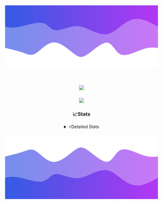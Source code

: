 ![Header](./header.png)
<div align="center">

<h1 align="center">
  <a href="https://git.io/typing-svg">
    <img src="https://readme-typing-svg.herokuapp.com/?lines=Hello,+There!+%F0%9F%91%8B;This+is+chicho.;Owner+on+Ocean;&center=true&size=25">
  </a>
</h1>
  
<p align="center">
  <img src="https://lanyard.cnrad.dev/api/852683595378196480" />
</p>

### 📈Stats
<details>
    <summary> ⚡Detailed Stats</summary>
    <br/>

<!--START_SECTION:waka-->
![Code Time](http://img.shields.io/badge/Code%20Time-448%20hrs%2036%20mins-blue)

![Profile Views](http://img.shields.io/badge/Profile%20Views-12-blue)

**🐱 My GitHub Data** 

> 📦 43.6 kB Used in GitHub's Storage 
 > 
> 🏆 42 Contributions in the Year 2023
 > 
> 🚫 Not Opted to Hire
 > 
> 📜 10 Public Repositories 
 > 
> 🔑 8 Private Repositories 
 > 
**I'm a Night 🦉** 

```text
🌞 Morning                17 commits          █░░░░░░░░░░░░░░░░░░░░░░░░   05.43 % 
🌆 Daytime                34 commits          ███░░░░░░░░░░░░░░░░░░░░░░   10.86 % 
🌃 Evening                151 commits         ████████████░░░░░░░░░░░░░   48.24 % 
🌙 Night                  111 commits         █████████░░░░░░░░░░░░░░░░   35.46 % 
```
📅 **I'm Most Productive on Tuesday** 

```text
Monday                   19 commits          ██░░░░░░░░░░░░░░░░░░░░░░░   06.07 % 
Tuesday                  73 commits          ██████░░░░░░░░░░░░░░░░░░░   23.32 % 
Wednesday                58 commits          █████░░░░░░░░░░░░░░░░░░░░   18.53 % 
Thursday                 45 commits          ████░░░░░░░░░░░░░░░░░░░░░   14.38 % 
Friday                   36 commits          ███░░░░░░░░░░░░░░░░░░░░░░   11.50 % 
Saturday                 31 commits          ██░░░░░░░░░░░░░░░░░░░░░░░   09.90 % 
Sunday                   51 commits          ████░░░░░░░░░░░░░░░░░░░░░   16.29 % 
```


📊 **This Week I Spent My Time On** 

```text
🕑︎ Time Zone: America/Argentina/Buenos_Aires

💬 Programming Languages: 
HTML                     11 hrs 37 mins      █████████████░░░░░░░░░░░░   53.64 % 
JavaScript               4 hrs 22 mins       █████░░░░░░░░░░░░░░░░░░░░   20.23 % 
Python                   2 hrs 57 mins       ███░░░░░░░░░░░░░░░░░░░░░░   13.64 % 
CSS                      1 hr 39 mins        ██░░░░░░░░░░░░░░░░░░░░░░░   07.66 % 
JSON                     1 hr 1 min          █░░░░░░░░░░░░░░░░░░░░░░░░   04.72 % 

🔥 Editors: 
VS Code                  21 hrs 39 mins      █████████████████████████   100.00 % 

🐱‍💻 Projects: 
Unknown Project          9 hrs 34 mins       ███████████░░░░░░░░░░░░░░   44.20 % 
ArgBuyReps               9 hrs 7 mins        ███████████░░░░░░░░░░░░░░   42.16 % 
React                    1 hr 33 mins        ██░░░░░░░░░░░░░░░░░░░░░░░   07.18 % 
Coder                    42 mins             █░░░░░░░░░░░░░░░░░░░░░░░░   03.25 % 
ArgenBuyReps             27 mins             █░░░░░░░░░░░░░░░░░░░░░░░░   02.08 % 

💻 Operating System: 
Windows                  21 hrs 39 mins      █████████████████████████   100.00 % 
```

**I Mostly Code in JavaScript** 

```text
JavaScript               9 repos             ████████░░░░░░░░░░░░░░░░░   33.33 % 
CSS                      4 repos             ████░░░░░░░░░░░░░░░░░░░░░   14.81 % 
HTML                     3 repos             ███░░░░░░░░░░░░░░░░░░░░░░   11.11 % 
C#                       2 repos             ██░░░░░░░░░░░░░░░░░░░░░░░   07.41 % 
Batchfile                1 repo              █░░░░░░░░░░░░░░░░░░░░░░░░   03.70 % 
```




 Last Updated on 13/10/2023 08:16:21 UTC
<!--END_SECTION:waka-->
</details>

![Footer](./footer.png)
